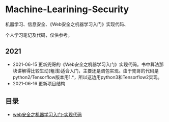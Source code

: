 # Machine-Learining-Security

机器学习、信息安全、《Web安全之机器学习入门》实现代码、

个人学习笔记及代码，仅供参考。

## 2021
- 2021-06-15 更新兜哥的《Web安全之机器学习入门》实现代码。书中算法那块讲解得比较生动(粗浅)适合入门，主要还是调包实现。由于兜哥的代码是python2/Tensorflow版本用1.*，所以这边用python3和Tensorflow2实现。
- 2021-06-16 更新项目结构


## 目录

- [web安全之机器学习入门-实现代码](web安全之机器学习入门)